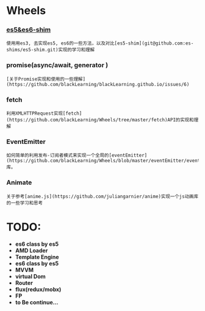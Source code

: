 # Wheels

### [es5&es6-shim](https://github.com/blackLearning/Wheels/tree/master/ES5-shims)

    使用用es3, 去实现es5, es6的一些方法，以及对比[es5-shim](git@github.com:es-shims/es5-shim.git)实现的学习和理解

### **promise(async/await, generator )**

    [关于Promise实现和使用的一些理解](https://github.com/blackLearning/blackLearning.github.io/issues/6)

### **fetch**

    利用XMLHTTPRequest实现[fetch](https://github.com/blackLearning/Wheels/tree/master/fetch)API的实现和理解

### **EventEmitter**

    如何简单的利用发布-订阅者模式来实现一个全局的[eventEmitter](https://github.com/blackLearning/Wheels/blob/master/eventEmitter/events.js)库。

### **Animate**

    关于参考[anime.js](https://github.com/juliangarnier/anime)实现一个js动画库的一些学习和思考


# TODO: 

* **es6 class by es5**
* **AMD Loader**
* **Template Engine**
* **es6 class by es5**
* **MVVM**
*  **virtual Dom**
*  **Router**
*  **flux(redux/mobx)**
*  **FP**
*  **to Be continue...**
